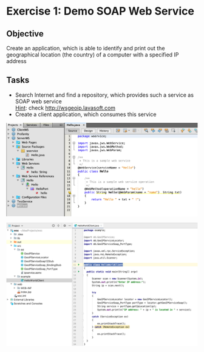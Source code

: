 # Exercise 1: Demo SOAP Web Service
## Objective 
Create an application, which is able to identify and print out the geographical location (the country) of a computer with a specified IP address

## Tasks
- Search Internet and find a repository, which provides such a service as SOAP web service<br>
<u>Hint</u>: check http://wsgeoip.lavasoft.com
- Create a client application, which consumes this service


![NetBeans Server](https://github.com/datsoftlyngby/soft2019fall-si/blob/master/docs/Sessions/Week37/Resources/Images/netbeans-server.tiff)

![Intellij Client](https://github.com/datsoftlyngby/soft2019fall-si/blob/master/docs/Sessions/Week37/Resources/Images/Intellij-client.tiff)

